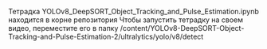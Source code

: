 Тетрадка YOLOv8_DeepSORT_Object_Tracking_and_Pulse_Estimation.ipynb находится в корне репозитория
Чтобы запустить тетрадку на своем видео, переместите его в папку /content/YOLOv8-DeepSORT-Object-Tracking-and-Pulse-Estimation-2/ultralytics/yolo/v8/detect
